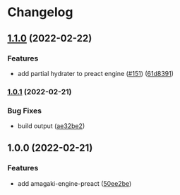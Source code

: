 # Changelog

## [1.1.0](https://www.github.com/blinkk/amagaki/compare/amagaki-engine-preact-v1.0.1...amagaki-engine-preact-v1.1.0) (2022-02-22)


### Features

* add partial hydrater to preact engine ([#151](https://www.github.com/blinkk/amagaki/issues/151)) ([61d8391](https://www.github.com/blinkk/amagaki/commit/61d8391c5c294900dea93a9f3ee686526cd3aae0))

### [1.0.1](https://www.github.com/blinkk/amagaki/compare/amagaki-engine-preact-v1.0.0...amagaki-engine-preact-v1.0.1) (2022-02-21)


### Bug Fixes

* build output ([ae32be2](https://www.github.com/blinkk/amagaki/commit/ae32be21c307607b1d5ef33f558c3b752760167c))

## 1.0.0 (2022-02-21)


### Features

* add amagaki-engine-preact ([50ee2be](https://www.github.com/blinkk/amagaki/commit/50ee2be40672680fcbaa3a96010c831c1be794a4))
